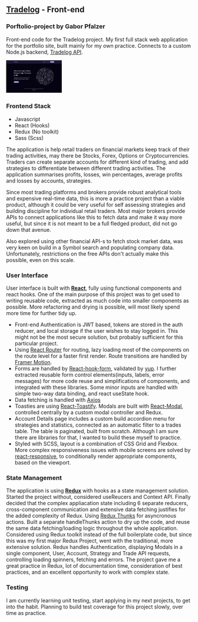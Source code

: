 ## [Tradelog](https://tradelog-app.herokuapp.com/) - Front-end
### Porftolio-project by Gabor Pfalzer

Front-end code for the Tradelog project. My first full stack web application for the portfolio site, built mainly for my own practice. Connects to a custom Node.js backend, [Tradelog API](https://github.com/pfalzergbr/tradelog-api).

<img src="https://github.com/pfalzergbr/pfalzergbr/blob/main/images/tradelog-landing.png?raw=true" alt="landing page for tradelog app" width="30%" height="30%"/> 

### Frontend Stack
- Javascript
- React (Hooks)
- Redux (No toolkit)
- Sass (Scss)


The application is help retail traders on financial markets keep track of their trading activities, may there be Stocks, Forex, Options or Cryptocurrencies.
Traders can create separate accounts for different kind of trading, and add strategies to differentiate between different trading activities. The application summarises profits, losses, win percentages, average profits and losses by accounts, strategies. 

Since most trading platforms and brokers provide robust analytical tools and expensive real-time data, this is more a practice project than a viable product, although it could be very useful for self assessing strategies and building discipline for individual retail traders. Most major brokers provide APIs to connect applications like this to fetch data and make it way more useful, but since it is not meant to be a full fledged product, did not go down that avenue. 

Also explored using other financial API-s to fetch stock market data, was very keen on build in a Symbol search and populating company data. Unfortunately, restrictions on the free APIs don't actually make this possible, even on this scale. 

### User Interface

User interface is built with [**React**](https://github.com/facebook/react), fully using functional components and react hooks. One of the main purpose of this project was to get used to writing reusable code, extracted as much code into smaller components as possible. More refactoring and drying is possible, will most likely spend more time for further tidy up. 

- Front-end Authentication is JWT based, tokens are stored in the auth reducer, and local storage if the user wishes to stay logged in. This might not be the most secure solution, but probably sufficient for this particular project. 
- Using [React Router](https://github.com/ReactTraining/react-router/tree/master/packages/react-router-dom) for routing, lazy loading most of the components on the route level for a faster first render. Route transitions are handled by [Framer Motion](https://github.com/framer/motion).
- Forms are handled by [React-hook-form](https://github.com/react-hook-form/react-hook-form), validated by [yup](https://github.com/jquense/yup). I further extracted reusable form control elements(inputs, labels, error messages) for more code reuse and simplifications of components, and integrated with these libraries. Some minor inputs are handled with simple two-way data binding, and react useState hook. 
- Data fetching is handled with [Axios](https://github.com/axios/axios)
- Toasties are using [React-Toastify](https://github.com/fkhadra/react-toastify). Modals are built with [React-Modal](https://github.com/reactjs/react-modal), controlled centrally by a custom modal controller and Redux. 
- Account Details page includes a custom build accordion menu for strategies and statistics, connected as an automatic filter to a trades table. The table is paginated, built from scratch. Although I am sure there are libraries for that, I wanted to build these myself to practice.  
- Styled with SCSS, layout is a combination of CSS Grid and Flexbox. More complex responsiveness issues with mobile screens are solved by [react-responsive](https://github.com/contra/react-responsive), to conditionally render appropriate components, based on the viewport. 

### State Management

The application is using [**Redux**](https://github.com/reduxjs/redux) with hooks as a state management solution. Started the project without, considered useReucers and Context API. Finally decided that the complex appliacation state including 6 separate reducers, cross-component communication and extensive data fetching justifies for the added complexity of Redux. Using [Redux Thunks](https://github.com/reduxjs/redux-thunk) for asyncronous actions. Built a separate handleThunks action to dry up the code, and reuse the same data fetching/loading logic throughout the whole application. Considered using Redux toolkit instead of the full boilerplate code, but since this was my first major Redux Project, went with the traditional, more extensive solution. 
Redux handles Authentication, displaying Modals in a single component, User, Account, Strategy and Trade API requests, controlling loading spinners, fetching and errors.
The project gave me a great practice in Redux, lot of documentation time, consideration of best practices, and an excellent opportunity to work with complex state.

### Testing

I am currently learning unit testing, start applying in my next projects, to get into the habit. Planning to build test coverage for this project slowly, over time as practice.
